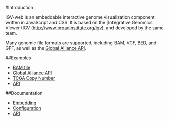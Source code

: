 <!-- Note: This document is written in "markdown".  Please respect the markdown conventions (http://daringfireball.net/projects/markdown/) when editig. -->

#Introduction

IGV-web is an embeddable interactive genome visualization component written
in JavaScript and CSS.  It is based on the [Integrative Genomics Viewer
(IGV (http://www.broadinstitute.org/igv), and developed by the same team.

Many genomic file formats are supported, including BAM, VCF, BED, and GFF,
as well as the [Global Alliance API](http://ga4gh.org).

##Examples

* [BAM file](http://igv.org/web/examples/igv-bam.html)
* [Global Alliance API](http://igv.org/web/examples/igv-ga4gh.html)
* [TCGA Copy Number](http://igv.org/web/examples/igv-seg.html)
* [API](http://igv.org/web/igv-api.html)

##Documentation

* [Embedding](embedding.html)
* [Configuration](configuration.html)
* [API](api.html)
